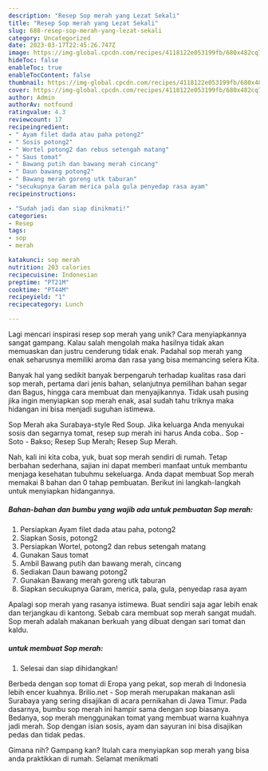 ```yaml
---
description: "Resep Sop merah yang Lezat Sekali"
title: "Resep Sop merah yang Lezat Sekali"
slug: 688-resep-sop-merah-yang-lezat-sekali
category: Uncategorized
date: 2023-03-17T22:45:26.747Z
image: https://img-global.cpcdn.com/recipes/4118122e053199fb/680x482cq70/sop-merah-foto-resep-utama.jpg
hideToc: false
enableToc: true
enableTocContent: false
thumbnail: https://img-global.cpcdn.com/recipes/4118122e053199fb/680x482cq70/sop-merah-foto-resep-utama.jpg
cover: https://img-global.cpcdn.com/recipes/4118122e053199fb/680x482cq70/sop-merah-foto-resep-utama.jpg
author: Admin
authorAv: notfound
ratingvalue: 4.3
reviewcount: 17
recipeingredient:
- " Ayam filet dada atau paha potong2"
- " Sosis potong2"
- " Wortel potong2 dan rebus setengah matang"
- " Saus tomat"
- " Bawang putih dan bawang merah cincang"
- " Daun bawang potong2"
- " Bawang merah goreng utk taburan"
- "secukupnya Garam merica pala gula penyedap rasa ayam"
recipeinstructions:

- "Sudah jadi dan siap dinikmati!"
categories:
- Resep
tags:
- sop
- merah

katakunci: sop merah 
nutrition: 203 calories
recipecuisine: Indonesian
preptime: "PT21M"
cooktime: "PT44M"
recipeyield: "1"
recipecategory: Lunch

---
```





Lagi mencari inspirasi resep sop merah yang unik? Cara menyiapkannya sangat gampang. Kalau salah mengolah maka hasilnya tidak akan memuaskan dan justru cenderung tidak enak. Padahal sop merah yang enak seharusnya memiliki aroma dan rasa yang bisa memancing selera Kita.





Banyak hal yang sedikit banyak berpengaruh terhadap kualitas rasa dari sop merah, pertama dari jenis bahan, selanjutnya pemilihan bahan segar dan Bagus, hingga cara membuat dan menyajikannya. Tidak usah pusing jika ingin menyiapkan sop merah enak,      asal sudah tahu triknya maka hidangan ini bisa menjadi suguhan istimewa.














Sop Merah aka Surabaya-style Red Soup. Jika keluarga Anda menyukai sosis dan segarnya tomat, resep sup merah ini harus Anda coba.. Sop - Soto - Bakso; Resep Sup Merah; Resep Sup Merah.






Nah, kali ini kita coba, yuk, buat sop merah sendiri di rumah. Tetap berbahan sederhana, sajian ini dapat memberi manfaat untuk membantu menjaga kesehatan tubuhmu sekeluarga. Anda dapat membuat Sop merah memakai 8 bahan dan 0 tahap pembuatan. Berikut ini langkah-langkah untuk menyiapkan hidangannya.

<!--inarticleads1-->

##### Bahan-bahan dan bumbu yang wajib ada untuk pembuatan Sop merah:

1. Persiapkan  Ayam filet dada atau paha, potong2
1. Siapkan  Sosis, potong2
1. Persiapkan  Wortel, potong2 dan rebus setengah matang
1. Gunakan  Saus tomat
1. Ambil  Bawang putih dan bawang merah, cincang
1. Sediakan  Daun bawang potong2
1. Gunakan  Bawang merah goreng utk taburan
1. Siapkan secukupnya Garam, merica, pala, gula, penyedap rasa ayam


Apalagi sop merah yang rasanya istimewa. Buat sendiri saja agar lebih enak dan terjangkau di kantong. Sebab cara membuat sop merah sangat mudah. Sop merah adalah makanan berkuah yang dibuat dengan sari tomat dan kaldu. 

<!--inarticleads2-->

#####  untuk membuat Sop merah:


1. Selesai dan siap dihidangkan!

Berbeda dengan sop tomat di Eropa yang pekat, sop merah di Indonesia lebih encer kuahnya. Brilio.net - Sop merah merupakan makanan asli Surabaya yang sering disajikan di acara pernikahan di Jawa Timur. Pada dasarnya, bumbu sop merah ini hampir sama dengan sop biasanya. Bedanya, sop merah menggunakan tomat yang membuat warna kuahnya jadi merah. Sop dengan isian sosis, ayam dan sayuran ini bisa disajikan pedas dan tidak pedas. 

Gimana nih? Gampang kan? Itulah cara menyiapkan sop merah yang bisa anda praktikkan di rumah. Selamat menikmati
